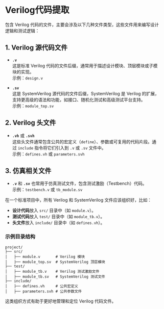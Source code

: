 # Verilog代码提取
包含 Verilog 代码的文件，主要会涉及以下几种文件类型，这些文件用来编写设计逻辑和测试逻辑：

## 1. **Verilog 源代码文件**
   - **`.v`**  
     这是标准 Verilog 代码的文件后缀，通常用于描述设计模块、顶层模块或子模块的实现。  
     示例：`design.v`

   - **`.sv`**  
     这是 SystemVerilog 源代码的文件后缀，SystemVerilog 是 Verilog 的扩展，支持更高级的语法和功能，如接口、随机化测试和高级测试平台支持。  
     示例：`module_top.sv`

## 2. **Verilog 头文件**
   - **`.vh`** 或 **`.svh`**  
     这些头文件通常包含公共的宏定义（`define`）、参数或可复用的代码片段。通过 `include` 指令将它们引入到 `.v` 或 `.sv` 文件中。  
     示例：`defines.vh` 或 `parameters.svh`

## 3. **仿真相关文件**
   - **`.v`** 和 **`.sv`** 也常用于仿真测试文件，包含测试激励（Testbench）代码。  
     示例：`testbench.v` 或 `tb_module.sv`

在一个标准项目中，所有 Verilog 和 SystemVerilog 文件应该组织好，比如：
- **设计代码**放入 `src/` 目录中（如 `module.v`）。
- **测试代码**放入 `test/` 目录中（如 `module_tb.v`）。
- **头文件**放入 `include/` 目录中（如 `defines.vh`）。

### 示例目录结构
```
project/
├── src/
│   ├── module.v       # Verilog 模块
│   ├── module_top.sv  # SystemVerilog 顶层模块
├── test/
│   ├── module_tb.v    # Verilog 测试激励文件
│   ├── module_tb.sv   # SystemVerilog 测试文件
├── include/
│   ├── defines.vh     # 公共宏定义
│   ├── parameters.svh # 公共参数文件
```

这类组织方式有助于更好地管理和定位 Verilog 代码文件。
